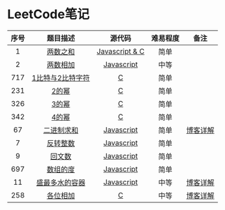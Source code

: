 ﻿# LeetCode笔记


| 序号 | 题目描述 | 源代码 | 难易程度 | 备注 |
|:---:|:---:|:---:|:---:|:---:|
| 1 | [两数之和](https://leetcode-cn.com/problems/two-sum/description/) | [Javascript & C](https://github.com/liulian0519/LeetCode/blob/master/%E4%B8%A4%E6%95%B0%E4%B9%8B%E5%92%8C.txt)|简单 |  |
| 2 | [两数相加](https://leetcode-cn.com/problems/add-two-numbers/description/) | [Javascript ](https://github.com/liulian0519/LeetCode/blob/master/%E4%B8%A4%E6%95%B0%E7%9B%B8%E5%8A%A0.txt)|中等 |  |
| 717| [1比特与2比特字符](https://leetcode-cn.com/problems/1-bit-and-2-bit-characters/description/) | [C ](https://github.com/liulian0519/LeetCode/blob/master/1%E6%AF%94%E7%89%B9%E4%B8%8E2%E6%AF%94%E7%89%B9%E5%AD%97%E7%AC%A6.txt)|简单 |  |
| 231| [2的幂](https://leetcode-cn.com/problems/power-of-two/description/) | [C ](https://github.com/liulian0519/LeetCode/blob/master/2%E7%9A%84%E5%B9%82.txt)|简单 |  |
| 326| [3的幂](https://leetcode-cn.com/problems/power-of-three/description/) | [C ](https://github.com/liulian0519/LeetCode/blob/master/3%E7%9A%84%E5%B9%82.txt)|简单 |  |
| 342| [4的幂](https://leetcode-cn.com/problems/power-of-four/description/) | [C ](https://github.com/liulian0519/LeetCode/blob/master/4%E7%9A%84%E5%B9%82.txt)|简单 |  |
| 67| [二进制求和](https://leetcode-cn.com/problems/add-binary/description/) | [Javascript ](https://github.com/liulian0519/LeetCode/blob/master/%E4%BA%8C%E8%BF%9B%E5%88%B6%E6%B1%82%E5%92%8C.js)|简单 | [博客详解](https://blog.csdn.net/liu0415111/article/details/81238125) |
| 7| [反转整数](https://leetcode-cn.com/problems/reverse-integer/description/) | [Javascript ](https://github.com/liulian0519/LeetCode/blob/master/%E5%8F%8D%E8%BD%AC%E6%95%B4%E6%95%B0.js)|简单 |  |
| 9| [回文数](https://leetcode-cn.com/problems/palindrome-number/description/) | [Javascript ](https://github.com/liulian0519/LeetCode/blob/master/%E5%9B%9E%E6%96%87%E6%95%B0.js)|简单 |  |
| 697| [数组的度](https://leetcode-cn.com/problems/degree-of-an-array/description/) | [Javascript ](https://github.com/liulian0519/LeetCode/blob/master/%E6%95%B0%E7%BB%84%E7%9A%84%E5%BA%A6.txt)|简单 |  |
| 11| [盛最多水的容器](https://leetcode-cn.com/problems/container-with-most-water/description/) | [Javascript ](https://github.com/liulian0519/LeetCode/blob/master/%E7%9B%9B%E6%9C%80%E5%A4%9A%E6%B0%B4%E7%9A%84%E5%AE%B9%E5%99%A8.txt)|中等 | [博客详解](https://blog.csdn.net/liu0415111/article/details/81165529) |
| 258| [各位相加](https://leetcode-cn.com/problems/add-digits/description/) | [C ](https://github.com/liulian0519/LeetCode/blob/master/%E7%9B%9B%E6%9C%80%E5%A4%9A%E6%B0%B4%E7%9A%84%E5%AE%B9%E5%99%A8.txt)|中等 | [博客详解](https://blog.csdn.net/liu0415111/article/details/81165529) |
